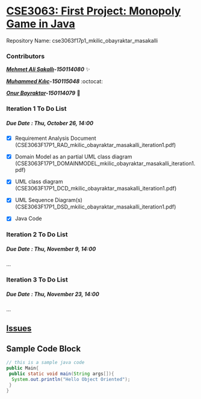 # [CSE3063: First Project: Monopoly Game in Java](https://github.com/muhammeddkilicc/cse3063f17p1_mkilic_obayraktar_masakalli "CSE3063 Java Project")
Repository Name: cse3063f17p1_mkilic_obayraktar_masakalli

### Contributors

__*[Mehmet Ali Sakallı](https://github.com/mehmetalisakalli)-150114080*__ :sparkles:

__*[Muhammed Kılıç](https://github.com/muhammeddkilicc/)-150115048*__ :octocat:

__*[Onur Bayraktar](https://github.com/onurbayraktar)-150114079*__ :rocket:


 ### Iteration 1 To Do List
 ##### Due Date : Thu, October 26, 14:00

- [x] Requirement Analysis Document (CSE3063F17P1_RAD_mkilic_obayraktar_masakalli_iteration1.pdf)
- [x] Domain Model as an partial UML class diagram (CSE3063F17P1_DOMAINMODEL_mkilic_obayraktar_masakalli_iteration1.pdf)
- [x] UML class diagram (CSE3063F17P1_DCD_mkilic_obayraktar_masakalli_iteration1.pdf)
- [x] UML Sequence Diagram(s) (CSE3063F17P1_DSD_mkilic_obayraktar_masakalli_iteration1.pdf)
- [x] Java Code


### Iteration 2 To Do List
##### Due Date : Thu, November 9, 14:00
...

### Iteration 3 To Do List
##### Due Date : Thu, November 23, 14:00
...

## [Issues](https://github.com/muhammeddkilicc/cse3063f17p1_mkilic_obayraktar_masakalli/issues)

## Sample Code Block

``` java
// this is a sample java code
public Main{
 public static void main(String args[]){
  System.out.println("Hello Object Oriented");
 }
}
```
